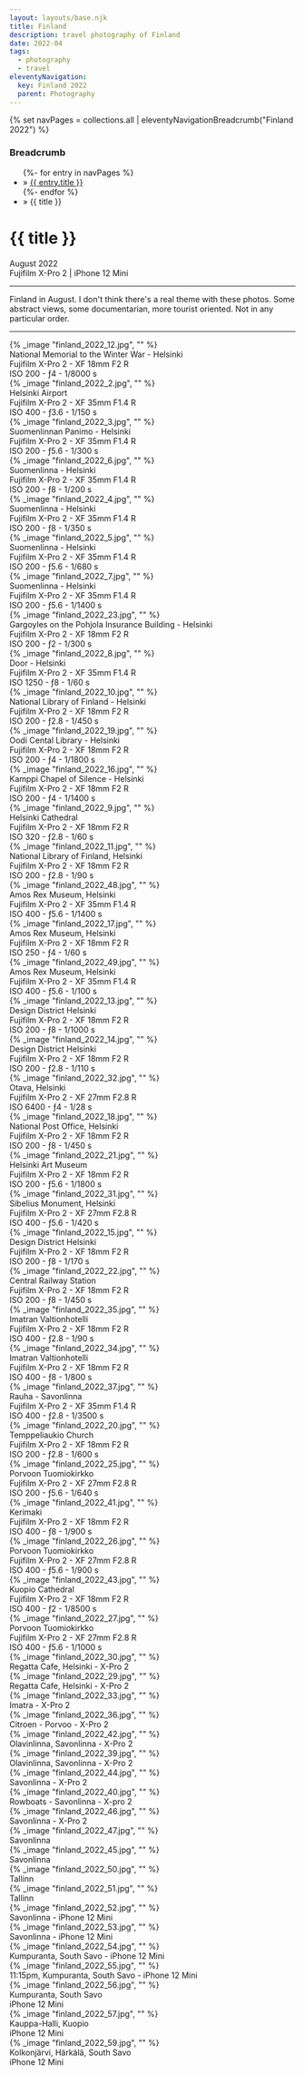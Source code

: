 ```yaml
---
layout: layouts/base.njk
title: Finland
description: travel photography of Finland
date: 2022-04
tags:
  - photography
  - travel
eleventyNavigation:
  key: Finland 2022
  parent: Photography
---
```

{% set navPages = collections.all | eleventyNavigationBreadcrumb("Finland 2022") %}
<div class="breadcrumb">
    <h3 class="visually-hidden">Breadcrumb</h3>
	<ul class="nav">
            {%- for entry in navPages %}
		<li class="nav-item"{% if entry.url == page.url %} class="active-breadcrumb"{% endif %}> » <a href="{{ entry.url }}">{{ entry.title }}</a></li>
  	    	{%- endfor %}
	    <li class="nav-item"><active-breadcrumb>» {{ title }}</active-breadcrumb></li>
	</ul>
</div>
<div class="container">
	<div class="row"></div>
	<div class="row">
		<div class="col">
			<h1>{{ title }}</h1>
			<figcaption>August 2022</br>Fujifilm X-Pro 2 | iPhone 12 Mini</figcaption>
			<hr>
			<p>Finland in August. I don't think there's a real theme with these photos. Some abstract views, some documentarian, more tourist oriented. Not in any particular order.</p>
			<hr>
		</div>
		<div class="col-1 col-1-md col-1-lg"></div>
			<div class="col">
			{% _image "finland_2022_12.jpg", "" %}
			<figcaption>National Memorial to the Winter War - Helsinki 
			</br> Fujifilm X-Pro 2 - XF 18mm F2 R </br> ISO 200 - ƒ4 - 1/8000 s</figcaption>
		</div>
		<div class="col-1 col-1-md col-1-lg"></div>
	</div>
	<div class="row">
		<div class="col-1 col-1-md col-1-lg"></div>
		<div class="col">
		{% _image "finland_2022_2.jpg", "" %}
		<figcaption>Helsinki Airport 
		</br> Fujifilm X-Pro 2 - XF 35mm F1.4 R </br> ISO 400 - ƒ3.6 - 1/150 s</figcaption>
		</div>
		<div class="col">
		{% _image "finland_2022_3.jpg", "" %}
		<figcaption>Suomenlinnan Panimo - Helsinki
		</br> Fujifilm X-Pro 2 - XF 35mm F1.4 R </br> ISO 200 - ƒ5.6 - 1/300 s</figcaption>
		</div>
		<div class="col">
		{% _image "finland_2022_6.jpg", "" %}
		<figcaption>Suomenlinna - Helsinki
		</br>Fujifilm X-Pro 2 - XF 35mm F1.4 R </br> ISO 200 - ƒ8 - 1/200 s</figcaption>
		</div>
		<div class="col-1 col-1-md col-1-lg"></div>
	</div>
	<div class="row">
		<div class="col-1 col-1-md col-1-lg"></div>
		<div class="col">
		{% _image "finland_2022_4.jpg", "" %}
		<figcaption>Suomenlinna - Helsinki
		</br>Fujifilm X-Pro 2 - XF 35mm F1.4 R </br> ISO 200 - ƒ8 - 1/350 s</figcaption>
		</div>
		<div class="col">
		{% _image "finland_2022_5.jpg", "" %}
		<figcaption>Suomenlinna - Helsinki
		</br> Fujifilm X-Pro 2 - XF 35mm F1.4 R </br> ISO 200 - ƒ5.6 - 1/680 s</figcaption>
		</div>
		<div class="col-1 col-1-md col-1-lg"></div>
	</div>
	<div class="row">
		<div class="col-1 col-1-md col-1-lg"></div>
		<div class="col">
		{% _image "finland_2022_7.jpg", "" %}
		<figcaption>Suomenlinna - Helsinki
		</br>Fujifilm X-Pro 2 - XF 35mm F1.4 R </br> ISO 200 - ƒ5.6 - 1/1400 s</figcaption>
		</div>
		<div class="col-1 col-1-md col-1-lg"></div>
	</div>
	<div class="row">
		<div class="col-1 col-1-md col-1-lg"></div>
		<div class="col">
		{% _image "finland_2022_23.jpg", "" %}
		<figcaption>Gargoyles on the Pohjola Insurance Building - Helsinki
		</br> Fujifilm X-Pro 2 - XF 18mm F2 R </br> ISO 200 - ƒ2 - 1/300 s</figcaption>
		</div>
		<div class="col">
		{% _image "finland_2022_8.jpg", "" %}
		<figcaption>Door - Helsinki
		</br> Fujifilm X-Pro 2 - XF 35mm F1.4 R </br> ISO 1250 - ƒ8 - 1/60 s</figcaption>
		</div>
		<div class="col-1 col-1-md col-1-lg"></div>
	</div>
	<div class="row">
		<div class="col-1 col-1-md col-1-lg"></div>
		<div class="col">
		{% _image "finland_2022_10.jpg", "" %}
		<figcaption>National Library of Finland - Helsinki
		</br> Fujifilm X-Pro 2 - XF 18mm F2 R </br> ISO 200 - ƒ2.8 - 1/450 s</figcaption>
		</div>
		<div class="col">
		{% _image "finland_2022_19.jpg", "" %}
		<figcaption>Oodi Cental Library - Helsinki
		</br> Fujifilm X-Pro 2 - XF 18mm F2 R </br> ISO 200 - ƒ4 - 1/1800 s</figcaption>
		</div>
		<div class="col">
		{% _image "finland_2022_16.jpg", "" %}
		<figcaption>Kamppi Chapel of Silence - Helsinki
		</br> Fujifilm X-Pro 2 - XF 18mm F2 R </br> ISO 200 - ƒ4 - 1/1400 s</figcaption>
		</div>
		<div class="col-1 col-1-md col-1-lg"></div>
	</div>
	<div class="row">
		<div class="col-1 col-1-md col-1-lg"></div>
		<div class="col">
		{% _image "finland_2022_9.jpg", "" %}
		<figcaption>Helsinki Cathedral
		</br> Fujifilm X-Pro 2 - XF 18mm F2 R </br> ISO 320 - ƒ2.8 - 1/60 s</figcaption>
		</div>
		<div class="col">
		{% _image "finland_2022_11.jpg", "" %}
		<figcaption>National Library of Finland, Helsinki
		</br> Fujifilm X-Pro 2 - XF 18mm F2 R </br> ISO 200 - ƒ2.8 - 1/90 s</figcaption>
		</div>
		<div class="col-1 col-1-md col-1-lg"></div>
	</div>
	<div class="row">
		<div class="col-1 col-1-md col-1-lg"></div>
		<div class="col">
		{% _image "finland_2022_48.jpg", "" %}
		<figcaption>Amos Rex Museum, Helsinki
		</br> Fujifilm X-Pro 2 - XF 35mm F1.4 R </br> ISO 400 - ƒ5.6 - 1/1400 s</figcaption>
		</div>
		<div class="col">
		{% _image "finland_2022_17.jpg", "" %}
		<figcaption>Amos Rex Museum, Helsinki
		</br> Fujifilm X-Pro 2 - XF 18mm F2 R </br> ISO 250 - ƒ4 - 1/60 s</figcaption>
		</div>
		<div class="col">
		{% _image "finland_2022_49.jpg", "" %}
		<figcaption>Amos Rex Museum, Helsinki
		</br> Fujifilm X-Pro 2 - XF 35mm F1.4 R </br> ISO 400 - ƒ5.6 - 1/100 s</figcaption>
		</div>
		<div class="col-1 col-1-md col-1-lg"></div>
	</div>
	<div class="row">
		<div class="col-1 col-1-md col-1-lg"></div>
		<div class="col">
		{% _image "finland_2022_13.jpg", "" %}
		<figcaption>Design District Helsinki
		</br> Fujifilm X-Pro 2 - XF 18mm F2 R </br> ISO 200 - ƒ8 - 1/1000 s</figcaption>
		</div>
		<div class="col">
		{% _image "finland_2022_14.jpg", "" %}
		<figcaption>Design District Helsinki
		</br> Fujifilm X-Pro 2 - XF 18mm F2 R </br> ISO 200 - ƒ2.8 - 1/110 s</figcaption>
		</div>
		<div class="col-1 col-1-md col-1-lg"></div>
	</div>
	<div class="row">
		<div class="col-1 col-1-md col-1-lg"></div>
		<div class="col">
		{% _image "finland_2022_32.jpg", "" %}
		<figcaption>Otava, Helsinki
		</br> Fujifilm X-Pro 2 - XF 27mm F2.8 R </br> ISO 6400 - ƒ4 - 1/28 s</figcaption>
		</div>
		<div class="col">
		{% _image "finland_2022_18.jpg", "" %}
		<figcaption>National Post Office, Helsinki
		</br> Fujifilm X-Pro 2 - XF 18mm F2 R </br> ISO 200 - ƒ8 - 1/450 s</figcaption>
		</div>
		<div class="col">
		{% _image "finland_2022_21.jpg", "" %}
		<figcaption>Helsinki Art Museum
		</br> Fujifilm X-Pro 2 - XF 18mm F2 R </br> ISO 200 - ƒ5.6 - 1/1800 s</figcaption>
		</div>
		<div class="col-1 col-1-md col-1-lg"></div>
	</div>
	<div class="row">
		<div class="col-1 col-1-md col-1-lg"></div>
		<div class="col">
		{% _image "finland_2022_31.jpg", "" %}
		<figcaption>Sibelius Monument, Helsinki
		</br>Fujifilm X-Pro 2 - XF 27mm F2.8 R</br>ISO 400 - ƒ5.6 - 1/420 s</figcaption>
		</div>
		<div class="col-1 col-1-md col-1-lg"></div>
	</div>
	<div class="row">
		<div class="col-1 col-1-md col-1-lg"></div>
		<div class="col">
		{% _image "finland_2022_15.jpg", "" %}
		<figcaption>Design District Helsinki
		</br>Fujifilm X-Pro 2 - XF 18mm F2 R</br>ISO 200 - ƒ8 - 1/170 s</figcaption>
		</div>
		<div class="col">
		{% _image "finland_2022_22.jpg", "" %}
		<figcaption>Central Railway Station
		</br>Fujifilm X-Pro 2 - XF 18mm F2 R</br>ISO 200 - ƒ8 - 1/450 s</figcaption>
		</div>
		<div class="col-1 col-1-md col-1-lg"></div>
	</div>
	<div class="row">
		<div class="col-1 col-1-md col-1-lg"></div>
		<div class="col">
		{% _image "finland_2022_35.jpg", "" %}
		<figcaption>Imatran Valtionhotelli
		</br>Fujifilm X-Pro 2 - XF 18mm F2 R</br>ISO 400 - ƒ2.8 - 1/90 s</figcaption>
		</div>
		<div class="col">
		{% _image "finland_2022_34.jpg", "" %}
		<figcaption>Imatran Valtionhotelli
		</br>Fujifilm X-Pro 2 - XF 18mm F2 R</br>ISO 400 - ƒ8 - 1/800 s</figcaption>
		</div>
		<div class="col">
		{% _image "finland_2022_37.jpg", "" %}
		<figcaption>Rauha - Savonlinna
		</br>Fujifilm X-Pro 2 - XF 35mm F1.4 R</br>ISO 400 - ƒ2.8 - 1/3500 s</figcaption>
		</div>
		<div class="col-1 col-1-md col-1-lg"></div>
	</div>
	<div class="row">
		<div class="col-1 col-1-md col-1-lg"></div>
		<div class="col">
		{% _image "finland_2022_20.jpg", "" %}
		<figcaption>Temppeliaukio Church
		</br>Fujifilm X-Pro 2 - XF 18mm F2 R</br>ISO 200 - ƒ2.8 - 1/600 s</figcaption>
		</div>
		<div class="col">
		{% _image "finland_2022_25.jpg", "" %}
		<figcaption>Porvoon Tuomiokirkko
		</br>Fujifilm X-Pro 2 - XF 27mm F2.8 R</br>ISO 200 - ƒ5.6 - 1/640 s</figcaption>
		</div>
		<div class="col-1 col-1-md col-1-lg"></div>
	</div>
	<div class="row">
		<div class="col-1 col-1-md col-1-lg"></div>
		<div class="col">
		{% _image "finland_2022_41.jpg", "" %}
		<figcaption>Kerimaki
		</br>Fujifilm X-Pro 2 - XF 18mm F2 R</br>ISO 400 - ƒ8 - 1/900 s</figcaption>
		</div>
		<div class="col-1 col-1-md col-1-lg"></div>
	</div>
	<div class="row">
		<div class="col-1 col-1-md col-1-lg"></div>
		<div class="col">
		{% _image "finland_2022_26.jpg", "" %}
		<figcaption>Porvoon Tuomiokirkko
		</br>Fujifilm X-Pro 2 - XF 27mm F2.8 R</br>ISO 400 - ƒ5.6 - 1/900 s</figcaption>
		</div>
		<div class="col">
		{% _image "finland_2022_43.jpg", "" %}
		<figcaption>Kuopio Cathedral
		</br>Fujifilm X-Pro 2 - XF 18mm F2 R</br>ISO 400 - ƒ2 - 1/8500 s</figcaption>
		</div>
		<div class="col">
		{% _image "finland_2022_27.jpg", "" %}
		<figcaption>Porvoon Tuomiokirkko
		</br>Fujifilm X-Pro 2 - XF 27mm F2.8 R</br>ISO 400 - ƒ5.6 - 1/1000 s</figcaption>
		</div>
		<div class="col-1 col-1-md col-1-lg"></div>
	</div>
	<div class="row">
		<div class="col-1 col-1-md col-1-lg"></div>
		<div class="col">	
		{% _image "finland_2022_30.jpg", "" %}
		<figcaption>Regatta Cafe, Helsinki - X-Pro 2</figcaption>
		</div>
		<div class="col">
		{% _image "finland_2022_29.jpg", "" %}
		<figcaption>Regatta Cafe, Helsinki - X-Pro 2</figcaption>
		</div>
		<div class="col-1 col-1-md col-1-lg"></div>
	</div>
	<div class="row">
		<div class="col-1 col-1-md col-1-lg"></div>
		<div class="col">
		{% _image "finland_2022_33.jpg", "" %}
		<figcaption>Imatra - X-Pro 2</figcaption>
		</div>
		<div class="col">
		{% _image "finland_2022_36.jpg", "" %}
		<figcaption>Citroen - Porvoo - X-Pro 2</figcaption>
		</div>
		<div class="col-1 col-1-md col-1-lg"></div>
	</div>
	<div class="row">
		<div class="col-1 col-1-md col-1-lg"></div>
		<div class="col">
		{% _image "finland_2022_42.jpg", "" %}
		<figcaption>Olavinlinna, Savonlinna - X-Pro 2</figcaption>
		</div>
		<div class="col-1 col-1-md col-1-lg"></div>
	</div>
	<div class="row">
		<div class="col-1 col-1-md col-1-lg"></div>
		<div class="col">
		{% _image "finland_2022_39.jpg", "" %}
		<figcaption>Olavinlinna, Savonlinna - X-Pro 2</figcaption>
		</div>
		<div class="col-1 col-1-md col-1-lg"></div>
	</div>
	<div class="row">
		<div class="col-1 col-1-md col-1-lg"></div>
		<div class="col">
		{% _image "finland_2022_44.jpg", "" %}
		<figcaption>Savonlinna - X-Pro 2</figcaption>
		</div>
		<div class="col">
		{% _image "finland_2022_40.jpg", "" %}
		<figcaption>Rowboats - Savonlinna - X-pro 2</figcaption>
		</div>
		<div class="col">
		{% _image "finland_2022_46.jpg", "" %}
		<figcaption>Savonlinna - X-Pro 2</figcaption>
		</div>
		<div class="col-1 col-1-md col-1-lg"></div>
	</div>
	<div class="row">
		<div class="col-1 col-1-md col-1-lg"></div>
		<div class="col">
		{% _image "finland_2022_47.jpg", "" %}
		<figcaption>Savonlinna</figcaption>
		</div>
		<div class="col">
		{% _image "finland_2022_45.jpg", "" %}
		<figcaption>Savonlinna</figcaption>
		</div>
		<div class="col-1 col-1-md col-1-lg"></div>
	</div>
	<div class="row">
		<div class="col-1 col-1-md col-1-lg"></div>
		<div class="col">
		{% _image "finland_2022_50.jpg", "" %}
		<figcaption>Tallinn</figcaption>
		</div>
		<div class="col">
		{% _image "finland_2022_51.jpg", "" %}
		<figcaption>Tallinn</figcaption>
		</div>
		<div class="col">
		{% _image "finland_2022_52.jpg", "" %}
		<figcaption>Savonlinna - iPhone 12 Mini</figcaption>
		</div>
		<div class="col-1 col-1-md col-1-lg"></div>
	</div>
	<div class="row">
		<div class="col-1 col-1-md col-1-lg"></div>
		<div class="col">
		{% _image "finland_2022_53.jpg", "" %}
		<figcaption>Savonlinna - iPhone 12 Mini</figcaption>
		</div>
		<div class="col">
		{% _image "finland_2022_54.jpg", "" %}
		<figcaption>Kumpuranta, South Savo - iPhone 12 Mini</figcaption>
		</div>
		<div class="col">
		{% _image "finland_2022_55.jpg", "" %}
		<figcaption>11:15pm, Kumpuranta, South Savo - iPhone 12 Mini</figcaption>
		</div>
		<div class="col-1 col-1-md col-1-lg"></div>
	</div>
	<div class="row">
		<div class="col-1 col-1-md col-1-lg"></div>
		<div class="col">
		{% _image "finland_2022_56.jpg", "" %}
		<figcaption>Kumpuranta, South Savo
		</br>iPhone 12 Mini</figcaption>
		</div>
		<div class="col">
		{% _image "finland_2022_57.jpg", "" %}
		<figcaption>Kauppa-Halli, Kuopio
		</br>iPhone 12 Mini</figcaption>
		</div>
		<div class="col-1 col-1-md col-1-lg"></div>
	</div>
	<div class="row">
		<div class="col-1 col-1-md col-1-lg"></div>
		<div class="col">
		{% _image "finland_2022_59.jpg", "" %}
		<figcaption>Kolkonjärvi, Härkälä, South Savo
		</br>iPhone 12 Mini</figcaption>
		</div>
		<div class="col-1 col-1-md col-1-lg"></div>
	</div>
</div>
